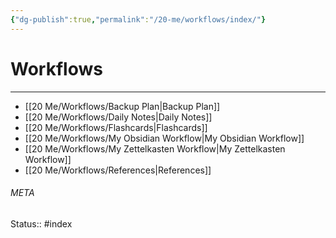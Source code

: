 ```yaml
---
{"dg-publish":true,"permalink":"/20-me/workflows/index/"}
---
```


# Workflows
---
- [[20 Me/Workflows/Backup Plan\|Backup Plan]]
- [[20 Me/Workflows/Daily Notes\|Daily Notes]]
- [[20 Me/Workflows/Flashcards\|Flashcards]]
- [[20 Me/Workflows/My Obsidian Workflow\|My Obsidian Workflow]]
- [[20 Me/Workflows/My Zettelkasten Workflow\|My Zettelkasten Workflow]]
- [[20 Me/Workflows/References\|References]]





###### META
Status:: #index
